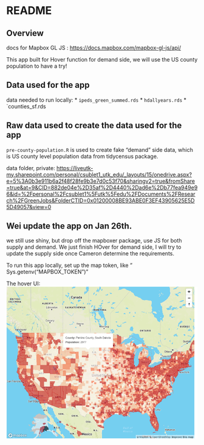 README
================

## Overview

docs for Mapbox GL JS : <https://docs.mapbox.com/mapbox-gl-js/api/>

This app built for Hover function for demand side, we will use the US
county population to have a try!

## Data used for the app

data needed to run locally: \* `ipeds_green_summed.rds` \*
`hdallyears.rds` \* \`counties_sf.rds

## Raw data used to create the data used for the app

`pre-county-population.R` is used to create fake “demand” side data,
which is US county level population data from tidycensus package.

data folder, private:
<https://liveutk-my.sharepoint.com/personal/csublet1_utk_edu/_layouts/15/onedrive.aspx?e=5%3A0b3e911b6a2f48f28fe9b3e7d0c53f70&sharingv2=true&fromShare=true&at=9&CID=882de04e%2D35af%2D4440%2Dad6e%2Db77fea949e96&id=%2Fpersonal%2Fcsublet1%5Futk%5Fedu%2FDocuments%2FResearch%2FGreenJobs&FolderCTID=0x01200008BE93ABE0F3EF43905625E5D5D49057&view=0>

## Wei update the app on Jan 26th.

we still use shiny, but drop off the mapboxer package, use JS for both
supply and demand. We just finish HOver for demand side, I will try to
update the supply side once Cameron determine the requirements.

To run this app locally, set up the map token, like ”
Sys.getenv(“MAPBOX_TOKEN”)”

The hover UI: ![Hover UI](Images/Hover.png)
